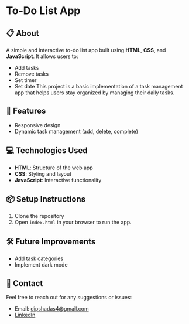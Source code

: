 # To-Do List App

## 📋 About
A simple and interactive to-do list app built using **HTML**, **CSS**, and **JavaScript**. It allows users to:
- Add tasks
- Remove tasks
- Set timer
- Set date
This project is a basic implementation of a task management app that helps users stay organized by managing their daily tasks.

## 🚀 Features
- Responsive design
- Dynamic task management (add, delete, complete)


## 💻 Technologies Used
- **HTML**: Structure of the web app
- **CSS**: Styling and layout
- **JavaScript**: Interactive functionality

## 📦 Setup Instructions
1. Clone the repository
2. Open `index.html` in your browser to run the app.

## 🛠️ Future Improvements
- Add task categories
- Implement dark mode

## 📧 Contact
Feel free to reach out for any suggestions or issues:
- Email: dipshadas4@gmail.com
- [LinkedIn](https://www.linkedin.com/feed/)

